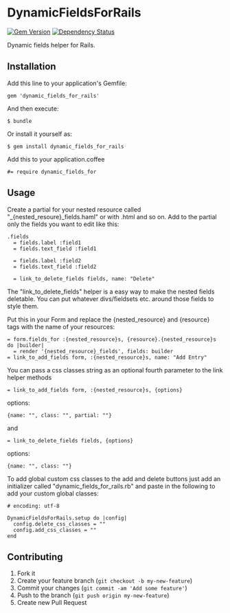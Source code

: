 # DynamicFieldsForRails
[![Gem Version](https://badge.fury.io/rb/dynamic_fields_for_rails.png)](http://badge.fury.io/rb/dynamic_fields_for_rails)
[![Dependency Status](https://gemnasium.com/mortik/dynamic_fields_for_rails.png)](https://gemnasium.com/mortik/dynamic_fields_for_rails)

Dynamic fields helper for Rails.

## Installation

Add this line to your application's Gemfile:

```
gem 'dynamic_fields_for_rails'
```

And then execute:

```
$ bundle
```

Or install it yourself as:

```
$ gem install dynamic_fields_for_rails
```

Add this to your application.coffee

```
#= require dynamic_fields_for
```

## Usage

Create a partial for your nested resource called "_{nested_resoure}_fields.haml" or with .html and so on.
Add to the partial only the fields you want to edit like this:

```
.fields
  = fields.label :field1
  = fields.text_field :field1

  = fields.label :field2
  = fields.text_field :field2

  = link_to_delete_fields fields, name: "Delete"
```

The "link_to_delete_fields" helper is a easy way to make the nested fields deletable. You can put whatever divs/fieldsets etc. around those fields to style them.

Put this in your Form and replace the {nested_resource} and {resource} tags with the name of your resources:

```
= form.fields_for :{nested_resource}s, {resource}.{nested_resource}s do |builder|
  = render '{nested_resource}_fields', fields: builder
= link_to_add_fields form, :{nested_resource}s, name: "Add Entry"
```

You can pass a css classes string as an optional fourth parameter to the link helper methods
```
= link_to_add_fields form, :{nested_resource}s, {options}
```
options:
```
{name: "", class: "", partial: ""}
```

and
```
= link_to_delete_fields fields, {options}
```
options:
```
{name: "", class: ""}
```

To add global custom css classes to the add and delete buttons just add an initializer called "dynamic_fields_for_rails.rb" and paste in the following to add your custom global classes:

```
# encoding: utf-8

DynamicFieldsForRails.setup do |config|
  config.delete_css_classes = ""
  config.add_css_classes = ""
end
```

## Contributing

1. Fork it
2. Create your feature branch (`git checkout -b my-new-feature`)
3. Commit your changes (`git commit -am 'Add some feature'`)
4. Push to the branch (`git push origin my-new-feature`)
5. Create new Pull Request
